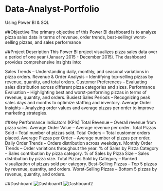 # Data-Analyst-Portfolio
Using Power BI & SQL 

##Objective
The primary objective of this Power BI dashboard is to analyze pizza sales data in terms of revenue, order trends, best-selling/ worst-selling pizzas, and sales performance

##Project Description
This Power BI project visualizes pizza sales data over a period of one year (January 2015 - December 2015). The dashboard provides comprehensive insights into:

Sales Trends – Understanding daily, monthly, and seasonal variations in pizza orders.
Revenue & Order Analysis – Identifying top-selling pizzas by revenue, quantity, and total orders.
Customer Preferences – Evaluating sales distribution across different pizza categories and sizes.
Performance Evaluation – Highlighting best and worst-performing pizzas in terms of revenue, quantity, and orders.
Busiest Sales Periods – Recognizing peak sales days and months to optimize staffing and inventory.
Average Order Insights – Analyzing order values and average pizzas per order to improve marketing strategies.

##Key Performance Indicators (KPIs)
Total Revenue – Overall revenue from pizza sales.
Average Order Value – Average revenue per order.
Total Pizzas Sold – Total number of pizzas sold.
Total Orders – Total customer orders placed.
Average Pizzas per Order – Average number of pizzas per order.
Daily Order Trends – Orders distribution across weekdays.
Monthly Order Trends – Order variations throughout the year.
% of Sales by Pizza Category – Sales contribution by pizza category.
% of Sales by Pizza Size – Sales distribution by pizza size.
Total Pizzas Sold by Category – Ranked visualization of pizzas sold per category.
Best-Selling Pizzas – Top 5 pizzas by revenue, quantity, and orders.
Worst-Selling Pizzas – Bottom 5 pizzas by revenue, quantity, and orders.

##Dashboard
![Dashboard1](https://github.com/user-attachments/assets/6d598fe3-5389-4f79-8c7f-41cd26ce8d41)
![Dashboard2](https://github.com/user-attachments/assets/89aee0aa-fdd6-49ac-a9ff-4faab3d04504)





